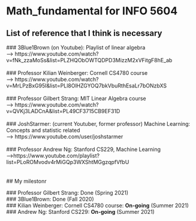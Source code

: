 # Math_fundamental for INFO 5604

## List of reference that I think is necessary
<p>
### 3Blue1Brown (on Youtube): Playlist of linear algebra <br>
--> https://www.youtube.com/watch?v=fNk_zzaMoSs&list=PLZHQObOWTQDPD3MizzM2xVFitgF8hE_ab <br>
<br>
### Professor Kilian Weinberger: Cornell CS4780 course <br>
--> https://www.youtube.com/watch?v=MrLPzBxG95I&list=PLl8OlHZGYOQ7bkVbuRthEsaLr7bONzbXS <br>
<br>
### Professor Gilbert Strang: MIT Linear Algebra course <br>
--> https://www.youtube.com/watch?v=QVKj3LADCnA&list=PL49CF3715CB9EF31D<br>
<br>
### JoshStarmer: (current Youtuber, former professor) Machine Learning: Concepts and statistic related <br>
--> https://www.youtube.com/user/joshstarmer<br>
<br>
### Professor Andrew Ng: Stanford CS229, Machine Learning<br>
-->https://www.youtube.com/playlist?list=PLoROMvodv4rMiGQp3WXShtMGgzqpfVfbU <br>
<br><br>
## My milestonr
<p>
### Professor Gilbert Strang: Done (Spring 2021)<br>
### 3Blue1Brown: Done (Fall 2020)<br>
### Kilian Weinberger: Cornell CS4780 course: <b>On-going</b> (Summer 2021)<br>
### Andrew Ng: Stanford CS229: <b>On-going</b> (Summer 2021)<br>
